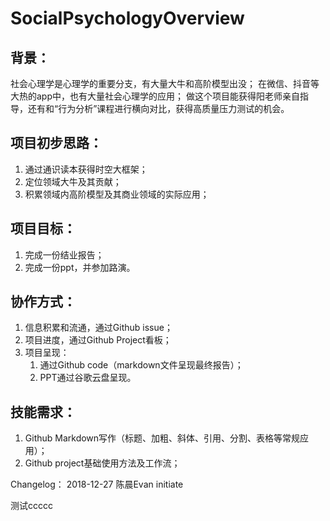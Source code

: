 # SocialPsychologyOverview
## 背景：

社会心理学是心理学的重要分支，有大量大牛和高阶模型出没；
在微信、抖音等大热的app中，也有大量社会心理学的应用；
做这个项目能获得阳老师亲自指导，还有和“行为分析”课程进行横向对比，获得高质量压力测试的机会。

## 项目初步思路：
1. 通过通识读本获得时空大框架；
2. 定位领域大牛及其贡献；
3. 积累领域内高阶模型及其商业领域的实际应用；

## 项目目标：
1. 完成一份结业报告；
2. 完成一份ppt，并参加路演。

## 协作方式：
1. 信息积累和流通，通过Github issue；
2. 项目进度，通过Github Project看板；
3. 项目呈现：
    1. 通过Github code（markdown文件呈现最终报告）；
    2. PPT通过谷歌云盘呈现。
  
## 技能需求：
1. Github Markdown写作（标题、加粗、斜体、引用、分割、表格等常规应用）；
2. Github project基础使用方法及工作流；
  
Changelog：
2018-12-27  陈晨Evan  initiate



 测试ccccc
